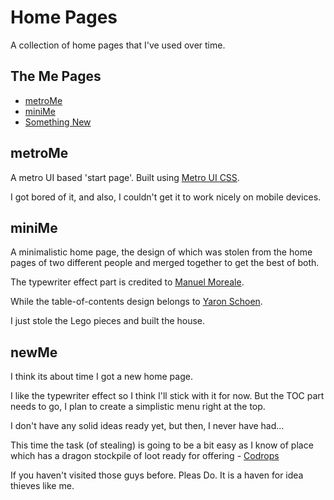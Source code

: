 # Home Pages

A collection of home pages that I've used over time.

## The Me Pages

* [metroMe](#metroMe)
* [miniMe](#miniMe)
* [Something New](#new)

## <a name="metroMe"></a>metroMe

A metro UI based 'start page'. Built using [Metro UI CSS](https://github.com/olton/Metro-UI-CSS/).

I got bored of it, and also, I couldn't get it to work nicely on mobile devices.

## <a name="miniMe"></a>miniMe

A minimalistic home page, the design of which was stolen from the home pages of two different people and merged together to get the best of both.

The typewriter effect part is credited to [Manuel Moreale](http://manuelmoreale.com/).

While the table-of-contents design belongs to [Yaron Schoen](http://yaronschoen.com/).

I just stole the Lego pieces and built the house.

## <a name="new"></a>newMe

I think its about time I got a new home page.

I like the typewriter effect so I think I'll stick with it for now. But the TOC part needs to go, I plan to create a simplistic menu right at the top.

I don't have any solid ideas ready yet, but then, I never have had...

This time the task (of stealing) is going to be a bit easy as I know of place which has a dragon stockpile of loot ready for offering - [Codrops](http://tympanus.net/codrops)

If you haven't visited those guys before. Pleas Do. It is a haven for idea thieves like me.
